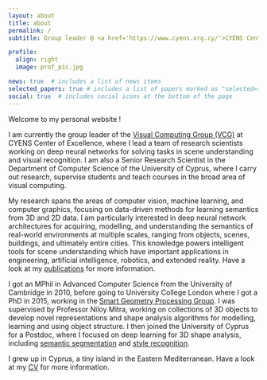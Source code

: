 ```yaml
---
layout: about
title: about
permalink: /
subtitle: Group leader @ <a href='https://www.cyens.org.cy/'>CYENS Centre of Excellence</a> • Senior Research Scientist @ <a href='https://www.ucy.ac.cy/'>University of Cyprus</a>

profile:
  align: right
  image: prof_pic.jpg

news: true  # includes a list of news items
selected_papers: true # includes a list of papers marked as "selected={true}"
social: true  # includes social icons at the bottom of the page
---
```


Welcome to my personal website !

I am currently the group leader of the [Visual Computing Group (VCG)](https://vcg.cyens.org.cy/) at CYENS Center of Excellence, where I lead a team of research scientists working on deep neural networks for solving tasks in scene understanding and visual recognition. I am also a Senior Research Scientist in the Department of Computer Science of the University of Cyprus, where I carry out research, supervise students and teach courses in the broad area of visual computing. 

My research spans the areas of computer vision, machine learning, and computer graphics, focusing on data-driven methods for learning semantics from 3D and 2D data. I am particularly interested in deep neural network architectures for acquiring, modelling, and understanding the semantics of real-world environments at multiple scales, ranging from objects, scenes, buildings, and ultimately entire cities. This knowledge powers intelligent tools for scene understanding which have important applications in engineering, artificial intelligence, robotics, and extended reality. Have a look at my [publications](https://melinos.github.io/publications/) for more information.

I got an MPhil in Advanced Computer Science from the University of Cambridge in 2010, before going to University College London where I got a PhD in 2015, working in the [Smart Geometry Processing Group](http://geometry.cs.ucl.ac.uk/). I was supervised by Professor Niloy Mitra, working on collections of 3D objects to develop novel representations and shape analysis algorithms for modelling, learning and using object structure. I then joined the University of Cyprus for a Postdoc, where I focused on deep learning for 3D shape analysis, including [semantic segmentation](http://people.cs.umass.edu/~kalo/papers/shapepfcn/index.html) and [style recognition](http://vcc.szu.edu.cn/research/2017/style/). 

I grew up in Cyprus, a tiny island in the Eastern Mediterranean. Have a look at my [CV](https://melinos.github.io/assets/pdf/averkiou_cv.pdf) for more information.
